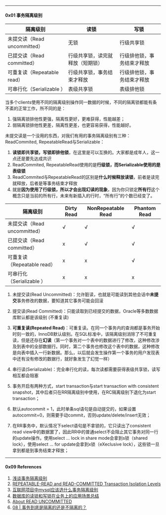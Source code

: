 

---

#### 0x01 事务隔离级别



| 隔离级别                     | 读锁                             | 写锁                       |
| ---------------------------- | -------------------------------- | -------------------------- |
| 未提交读（Read uncommitted） | 无锁                             | 行级共享锁                 |
| 已提交读（Read committed）   | 行级共享锁，读完就释放（短期锁） | 行级排他锁，事务结束才释放 |
| 可重复读（Repeatable read）  | 行级共享锁，事务结束才释放       | 行级排他锁，事务结束才释放 |
| 可串行化（Serializable ）    | 表级共享锁                       | 表级排他锁                 |



当多个clients使用不同的隔离级别操作同一数据的时候，不同的隔离锁都能有条不紊的正常工作，所不同的是：

1. 强隔离锁排他性更强，隔离性更好，更难获得，性能越差；
2. 弱隔离锁排他性更差，隔离性更差，也更容易获得，性能越好。



未提交读是一个没用的东西，对我们有用的事务隔离级别有三种：ReadCommited, RepeatableRead与Serializable：

1. **读锁即共享锁，写锁即排他锁**，在这里是可以互换的。大家都是成年人，这一点还是要先达成共识
2. ReadCommited, RepeatableRead使用的是**行级锁，而Serializable使用的是表级锁**
3. ReadCommited与RepeatableRead的区别是**什么时候释放读锁**，前者是读完就释放，后者是等事务结束才释放
4. 就是**因为使用了行级锁，所以才会出现幻读的现象**，因为你只锁定**所有行**这个概念只是当前的所有行，未来有新插入的行时，“所有行”的个数已经变了。



| 隔离级别                     | Dirty Read | NonRepeatable Read | Phantom Read |
| ---------------------------- | ---------- | ------------------ | ------------ |
| 未提交读（Read uncommitted） | √          | √                  | √            |
| 已提交读（Read committed）   | x          | √                  | √            |
| 可重复读（Repeatable read）  | x          | x                  | √            |
| 可串行化（Serializable ）    | x          | x                  | x            |



1. 未提交读(Read Uncommitted)：允许脏读，也就是可能读到其他会话中**未提交**事务修改的数据，要知道其它事务可能会回滚
2. 提交读(Read Committed)：只能读取到已经提交的数据，Oracle等多数数据库默认都是该级别 (不重复读)
3. **可重复读(Repeated Read)**：可重复读。在同一个事务内的查询都是事务开始时刻一致的，InnoDB默认级别。在SQL标准中，该隔离级别消除了不可重复读，但是还存在**幻读**（第一个事务对一个表中的数据进行了修改，这种修改涉及到表中的全部数据行。同时，第二个事务也修改这个表中的数据，这种修改是向表中插入一行新数据。那么，以后就会发生操作第一个事务的用户发现表中还有没有修改的数据行，就好象发生了幻觉一样）
4. 串行读(Serializable)：完全串行化的读，每次读都需要获得表级共享锁，读写相互都会阻塞



1. 事务开启有两种方式，start transaction与start transaction with consistent snapshot，其中后者只在RR隔离级别中使用，在RC隔离级别下退化为start transaction；
2. 默认autocommit = 1，此时单条sql语句是自动提交的，如果设置autocommit=0，则需要手动commit，否则update/delete/insert无效；
3. 在RR事务中，默认情况下select语句是不拿锁的，它只读出了consistent read view中的数据罢了，因此RR中的普通select不会阻止其它事务对同一行的update操作。使用select … lock in share mode会拿到s锁（shared lock），使用select … for update会拿到x锁（eXeclusive lock），这些锁一旦拿到都是到事务结束才释放；



---

#### 0x09 References

1. [浅谈事务隔离级别](https://zhuanlan.zhihu.com/p/34742600)
2. [REPEATABLE-READ and READ-COMMITTED Transaction Isolation Levels](https://www.percona.com/blog/2012/08/28/differences-between-read-committed-and-repeatable-read-transaction-isolation-levels/)
3. [互联网项目中mysql应该选什么事务隔离级别](https://zhuanlan.zhihu.com/p/59061106)
4. [数据库的读锁和写锁在业务上的应用场景总结](https://www.cnblogs.com/itZhy/p/8417763.html)
5. [About READ UNCOMMITTED](https://falseisnotnull.wordpress.com/2018/02/06/about-read-uncommitted/)
6. [08 | 事务到底是隔离的还是不隔离的？](https://time.geekbang.org/column/article/70562)

